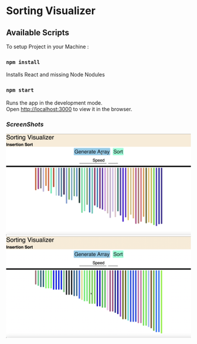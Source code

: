 # Sorting Visualizer

## Available Scripts

To setup Project in your Machine :

### `npm install`
Installs React and missing Node Nodules

### `npm start`

Runs the app in the development mode.\
Open [http://localhost:3000](http://localhost:3000) to view it in the browser.

### *ScreenShots*
<img src="https://raw.githubusercontent.com/brijsiyag/Sorting-Visualizer/main/images/SortingVisualizer2.png" ></img>
<img src="https://raw.githubusercontent.com/brijsiyag/Sorting-Visualizer/main/images/SortingVisualizer1.png" ></img>
